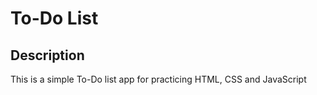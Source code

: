 # To-Do List

## Description
This is a simple To-Do list app for practicing HTML, CSS and JavaScript
